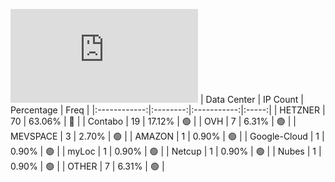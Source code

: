 ![Diagramm](https://github.com/obajay/StateSync-snapshots/blob/main/Projects/Ojo/1/README.md)
| Data Center | IP Count | Percentage | Freq |
|:------------:|:--------:|:-----------:|:-----:|
| HETZNER | 70 | 63.06% | 🔴 |
| Contabo | 19 | 17.12% | 🟢 |
| OVH | 7 | 6.31% | 🟢 |
| MEVSPACE | 3 | 2.70% | 🟢 |
| AMAZON | 1 | 0.90% | 🟢 |
| Google-Cloud | 1 | 0.90% | 🟢 |
| myLoc | 1 | 0.90% | 🟢 |
| Netcup | 1 | 0.90% | 🟢 |
| Nubes | 1 | 0.90% | 🟢 |
| OTHER | 7 | 6.31% | 🟢 |